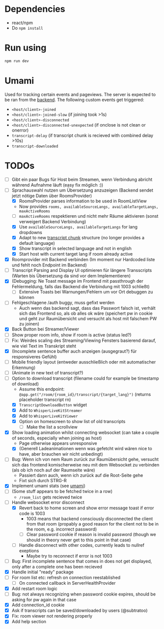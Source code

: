 # Dependencies
- react/npm
- Do `npm install`

# Run using
```bash
npm run dev
```

# Umami
Used for tracking certain events and pageviews. The server is expected to be ran from the [backend](https://github.com/substratoo/realtime-translation-backend#umami). The following custom events get triggered:
- `<host/client>-joined`
- `<host/client>-joined-slow` (if joining took >1s)
- `<host/client>-disconnected`
- `<host/client>-disconnected-unexpected` (if onclose is not clean or onerror)
- `transcript-delay` (if transcript chunk is recieved with combined delay >10s)
- `transcript-downloaded`

# TODOs
- [ ] Gibt ein paar Bugs für Host beim Streamen, wenn Verbindung abricht während Aufnahme läuft (easy fix möglich :))
- [ ] Sprachauswahl nutzen um Übersetzung anzuzeigen (Backend sendet jetzt nötige Daten über RoomsProvider)
    - [x] RoomsProvider parses information to be used in RoomListView
    - Now provides `rooms, availableSourceLangs, availableTargetLangs, maxActiveRooms`
    - [ ] `maxActiveRooms` respektieren und nicht mehr Räume aktivieren (sonst verweigert Backend Verbindung)
    - [x] Use `availableSourceLangs, availableTargetLangs` for lang dropdowns
    - [x] Adapt to new [transcript chunk](https://github.com/substratoo/realtime-translation-backend#transcript-chunk) structure (no longer provides a default language)
    - [x] Show transcript in selected language and not in english
    - [x] Start host with current target lang if room already active
- [x] Roomprovider mit Backend verbinden (Im moment nur Hardcoded liste und fehlt noch Endpoint im Backend)
- [ ] Transcript Parsing and Display UI optimieren für längere Transscripts (Warten bis Übersetzung da sind vor dem Implementieren)
- [x] (Debugging: Ne Toast message im Frontend mit passthrough der Fehlermeldung, falls das Backend die Verbindung mit 1003 schließt)
    - [ ] Extensive Toasts bei Warnungen/Fehlern um vor Ort debuggen zu können
- [ ] Fehlgeschlagene /auth buggy, muss gefixt werden
    - Auch wenn das backend sagt, dass das Passwort falsch ist, verhält sich das Frontend so, als ob alles ok wäre (speichert pw in cookie und geht zur Raumübersicht und versucht als host mit falschem PW zu joinen)
- [x] Back Button bei Streamer/Viewer
- [ ] Show proper room info, show if room is active (status led?)
- [ ] Fix: Weirdes scaling des Streaming/Viewing Fensters basierend darauf, wie viel Text im Transkript steht
- [x] (Incomplete sentence buffer auch anzeigen (ausgegraut?) für responsiveres Gefühl)
- [ ] Mobile friendly layout (entweder ausschließlich oder mit automatischer Erkennung)
- [ ] (Animate in new text of transcript?)
- [ ] Option to download transcript (filename could for example be timestamp of download)
    - Assume this endpoint: `@app.get("/room/{room_id}/transcript/{target_lang}")` (returns placeholder transcript rn)
    - [x] `TranscriptDownloadButton` widget
    - [x] Add to `WhisperLiveKitStreamer`
    - [x] Add to `WhisperLiveKitViewer`
    - [x] Option on homescreen to show list of old transcripts
        - [ ] Make the list a scrollview
- [x] Show loading animation whilst connecting websocket (can take a couple of seconds, especially when joining as host)
    - Page otherwise appears unresponsive
    - [x] (Generell Ladeanimationen wenn was gefetcht wird wären nice to have, aber brauchen wir nicht unbedingt)
- [ ] Bug: Wenn ich von nem Raum zurück zur Raumübersicht gehe, versucht sich das frontend komischerweise neu mit dem Websocket zu verbinden (als ob ich noch auf der Raumseite wäre)
    - Passiert dann auch, wenn ich zurück auf die Root-Seite gehe
    - Fixt sich durch STRG-R
- [x] Implement umami stats (see [umami](#umami))
- [ ] (Some stuff appears to be fetched twice in a row)
    - `/room_list` gets recieved twice
- [ ] Handle websocket error disconnect
    - [x] Revert back to home screen and show error message toast if error code is 1003
        - 1003 means that backend consciously disconnected the client from that room (propably a good reason for the client not to be in the room, e.g. incorrect password)
        - [ ] Clear password cookie if reason is invalid password (though we should in theory never get to this point in that case)
    - [ ] Handle disconnect with other codes, currently leads to nullref exeptions
        - Maybe try to reconnect if error is not 1003
- [ ] Bug: First incomplete sentence that comes in does not get displayed, only after a complete one has been recieved
- [x] Handle initial "ready" package
- [ ] For room list etc: refresh on connection reestablished
    - [ ] On connected callback in ServerHealthProvider
- [x] Add restart room logic
- [ ] Bug: not always recognizing when password cookie expires, should be asking for pw again in that case
- [x] Add connection_id cookie
- [x] Ask if transcripts can be saved/downloaded by users (@subtratoo)
- [x] Fix: room viewer not rendering properly
- [x] Add help section